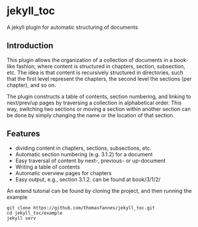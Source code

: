 # jekyll_toc
A jekyll plugin for automatic structuring of documents


## Introduction

This plugin allows the organization of a collection of documents in a book-like fashion, where content is structured in chapters, section, subsection, etc. The idea is that content is recursively structured in directories, such that the first level represent the chapters, the second level the sections (per chapter), and so on. 

The plugin constructs a table of contents, section numbering, and linking to next/prev/up pages by traversing a collection in alphabetical order. This way, switching two sections or moving a section within another section can be done by simply changing the name or the location of that section.



## Features
 * dividing content in chapters, sections, subsections, etc.
 * Automatic section numbering (e.g. 3.1.2) for a document
 * Easy traversal of content by next-, previous- or up-document
 * Writing a table of contents
 * Automatic overview pages for chapters
 * Easy output, e.g., section 3.1.2. can be found at book/3/1/2/
  
An extend tutorial can be found by cloning the project, and then running the example
```
git clone https://github.com/thomasfannes/jekyll_toc.git
cd jekyll_toc/example
jekyll serv
```
